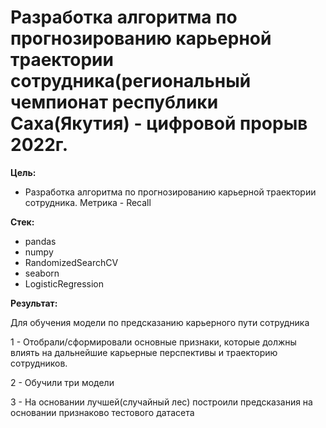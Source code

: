 # **Разработка алгоритма по прогнозированию карьерной траектории сотрудника(региональный чемпионат республики Саха(Якутия) - цифровой прорыв 2022г.** 

**Цель:** 
* Разработка алгоритма по прогнозированию карьерной траектории сотрудника. Метрика - Recall



**Стек:** 
* pandas 
* numpy 
* RandomizedSearchCV
* seaborn
* LogisticRegression

**Результат:** 

Для обучения модели по предсказанию карьерного пути сотрудника 
 
 1 - Отобрали/сформировали основные признаки, которые должны влиять на дальнейшие карьерные перспективы и траекторию сотрудников. 

 2 - Обучили три модели 

 3 - На основании лучшей(случайный лес) построили предсказания на основании признаково тестового датасета

